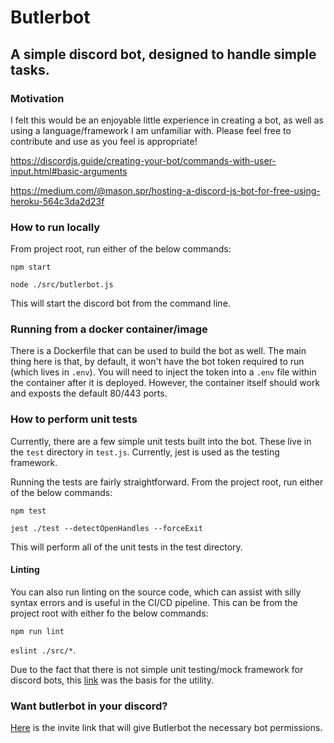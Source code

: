 # Butlerbot
## A simple discord bot, designed to handle simple tasks.

### Motivation

I felt this would be an enjoyable little experience in creating a bot, as well as using a language/framework I am unfamiliar with. Please feel free to contribute and use as you feel is appropriate!

https://discordjs.guide/creating-your-bot/commands-with-user-input.html#basic-arguments

https://medium.com/@mason.spr/hosting-a-discord-js-bot-for-free-using-heroku-564c3da2d23f

### How to run locally

From project root, run either of the below commands:

`npm start`
 

`node ./src/butlerbot.js` 

This will start the discord bot from the command line.

### Running from a docker container/image

There is a Dockerfile that can be used to build the bot as well. The main thing here is that, by default, it won't have the bot token required to run (which lives in `.env`). You will need to inject the token into a `.env` file within the container after it is deployed. However, the container itself should work and exposts the default 80/443 ports.

### How to perform unit tests

Currently, there are a few simple unit tests built into the bot. These live in the `test` directory in `test.js`. Currently, jest is used as the testing framework.

Running the tests are fairly straightforward. From the project root, run either of the below commands:

`npm test`

`jest ./test --detectOpenHandles --forceExit`

This will perform all of the unit tests in the test directory.

#### Linting

You can also run linting on the source code, which can assist with silly syntax errors and is useful in the CI/CD pipeline. This can be from the project root with either fo the below commands:

`npm run lint`

`eslint ./src/*`. 

Due to the fact that there is not simple unit testing/mock framework for discord bots, this [link](https://stackoverflow.com/questions/60916450/jest-testing-discord-bot-commands) was the basis for the utility.

### Want butlerbot in your discord?
 
[Here](https://discord.com/api/oauth2/authorize?client_id=740165717688582256&permissions=8&scope=bot) is the invite link that will give Butlerbot the necessary bot permissions.

